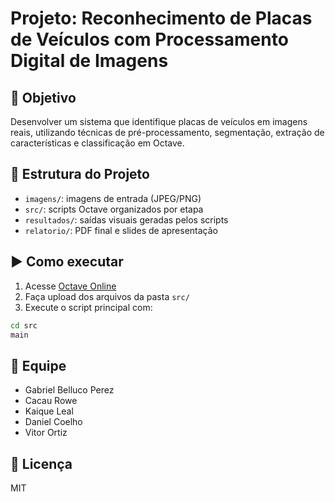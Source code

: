 
# Projeto: Reconhecimento de Placas de Veículos com Processamento Digital de Imagens

## 🎯 Objetivo
Desenvolver um sistema que identifique placas de veículos em imagens reais, utilizando técnicas de pré-processamento, segmentação, extração de características e classificação em Octave.

## 📁 Estrutura do Projeto
- `imagens/`: imagens de entrada (JPEG/PNG)
- `src/`: scripts Octave organizados por etapa
- `resultados/`: saídas visuais geradas pelos scripts
- `relatorio/`: PDF final e slides de apresentação

## ▶️ Como executar
1. Acesse [Octave Online](https://octave-online.net/)
2. Faça upload dos arquivos da pasta `src/`
3. Execute o script principal com:
```octave
cd src
main
```

## 👥 Equipe
- Gabriel Belluco Perez
- Cacau Rowe
- Kaique Leal
- Daniel Coelho
- Vitor Ortiz

## 🧾 Licença
MIT
